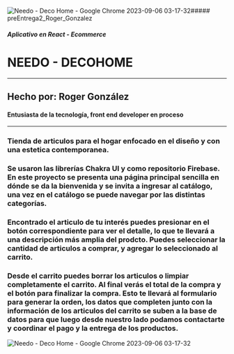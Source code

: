 ![Needo - Deco Home - Google Chrome 2023-09-06 03-17-32](https://github.com/Gozzco/Entrega_Final_Roger_Gonzalez/assets/118758175/cbb59a98-58b6-4f64-8b8f-bafd33bf29dd)##### preEntrega2_Roger_Gonzalez

##### Aplicativo en React - Ecommerce

# **NEEDO - DECOHOME**
***
## Hecho por: Roger González
#### Entusiasta de la tecnología, front end developer en proceso

***
### Tienda de articulos para el hogar enfocado en el diseño y con una estetica contemporanea. 
### Se usaron las librerías Chakra UI y como repositorio Firebase. En este proyecto se presenta una página principal sencilla en dónde se da la bienvenida y se invita a ingresar al catálogo, una vez en el catálogo se puede navegar por las distintas categorías. 
### Encontrado el articulo de tu interés puedes presionar en el botón correspondiente para ver el detalle, lo que te llevará a una descripción más amplia del prodcto. Puedes seleccionar la cantidad de articulos a comprar, y agregar lo seleccionado al carrito.
### Desde el carrito puedes borrar los articulos o limpiar completamente el carrito. Al final verás el total de la compra y el botón para finalizar la compra. Esto te llevará al formulario para generar la orden, los datos que completen junto con la información de los articulos del carrito se suben a la base de datos para que luego desde nuestro lado podamos contactarte y coordinar el pago y la entrega de los productos.



![Needo - Deco Home - Google Chrome 2023-09-06 03-17-32](https://github.com/Gozzco/Entrega_Final_Roger_Gonzalez/assets/118758175/8447ae74-3621-4b2b-b8ec-e73996e209a6)


